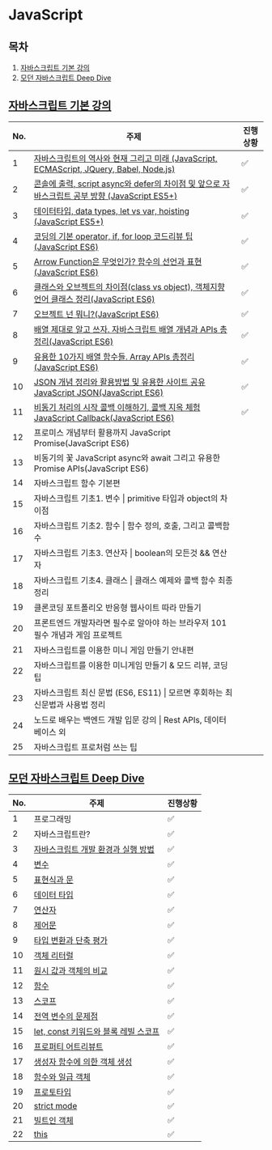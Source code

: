 # JavaScript

## 목차

1. [자바스크립트 기본 강의](#자바스크립트-기본-강의)
1. [모던 자바스크립트 Deep Dive](#모던_자바스크립트_Deep_Dive)



## [자바스크립트 기본 강의](JavaScript)

[자바스크립트 강의]: https://www.youtube.com/watch?v=wcsVjmHrUQg&amp;list=PLv2d7VI9OotTVOL4QmPfvJWPJvkmv6h-2

| No.  | 주제                                                         | 진행상황           |
| ---- | ------------------------------------------------------------ | ------------------ |
| 1    | [자바스크립트의 역사와 현재 그리고 미래 (JavaScript, ECMAScript, JQuery, Babel, Node.js)](JavaScript/1강-자바스크립트의-역사와-현재-그리고-미래.md) | :white_check_mark: |
| 2    | [콘솔에 출력, script async와 defer의 차이점 및 앞으로 자바스크립트 공부 방향 (JavaScript ES5+)](JavaScript/2강-콘솔에-출력-script-async와-defer의-차이점-및-앞으로-자바스크립트-공부-방향.md) | :white_check_mark: |
| 3    | [데이터타입, data types, let vs var, hoisting (JavaScript ES5+)](JavaScript/3강-데이터타입-data-types-let-vs-var-hoisting.md) | :white_check_mark: |
| 4    | [코딩의 기본 operator, if, for loop 코드리뷰 팁(JavaScript ES6)](JavaScript/4강-코딩의-기본-operator-if-for-loop-코드리뷰-팁.md) | :white_check_mark: |
| 5    | [Arrow Function은 무엇인가? 함수의 선언과 표현 (JavaScript ES6)](JavaScript/5강-Arrow-Function은-무엇인가-함수의-선언과-표현.md) | :white_check_mark: |
| 6    | [클래스와 오브젝트의 차이점(class vs object), 객체지향 언어 클래스 정리(JavaScript ES6)](JavaScript/6강-클래스와-오브젝트의-차이점-객체지향-언어-클래스-정리.md) | :white_check_mark: |
| 7    | [오브젝트 넌 뭐니?(JavaScript ES6)](JavaScript/7강-오브젝트-넌-뭐니.md) | :white_check_mark: |
| 8    | [배열 제대로 알고 쓰자. 자바스크립트 배열 개념과 APIs 총정리(JavaScript ES6)](JavaScript/8강-자바스크립트-배열-개념과-APIs-총정리.md) | :white_check_mark: |
| 9    | [유용한 10가지 배열 함수들. Array APIs 총정리(JavaScript ES6)](JavaScript/9강-유용한-10가지-배열-함수들.md) | :white_check_mark: |
| 10   | [JSON 개념 정리와 활용방법 및 유용한 사이트 공유 JavaScript JSON(JavaScript ES6)](JavaScript/10강-JSON-개념정리와-활용방법-및-유용한-사이트-공유.md) | :white_check_mark: |
| 11   | [비동기 처리의 시작 콜백 이해하기, 콜백 지옥 체험 JavaScript Callback(JavaScript ES6)](JavaScript/11강-비동기-처리의-시작-콜백-이해하기-콜백-지옥체험.md) | :white_check_mark: |
| 12   | 프로미스 개념부터 활용까지 JavaScript Promise(JavaScript ES6) |                    |
| 13   | 비동기의 꽃 JavaScript async와 await 그리고 유용한 Promise APIs(JavaScript ES6) |                    |
| 14   | 자바스크립트 함수 기본편                                     |                    |
| 15   | 자바스크립트 기초1. 변수 \| primitive 타입과 object의 차이점 |                    |
| 16   | 자바스크립트 기초2. 함수 \| 함수 정의, 호출, 그리고 콜백함수 |                    |
| 17   | 자바스크립트 기초3. 연산자 \| boolean의 모든것 && 연산자     |                    |
| 18   | 자바스크립트 기초4. 클래스 \| 클래스 예제와 콜백 함수 최종 정리 |                    |
| 19   | 클론코딩 포트폴리오 반응형 웹사이트 따라 만들기              |                    |
| 20   | 프론트엔드 개발자라면 필수로 알아야 하는 브라우저 101 필수 개념과 게임 프로젝트 |                    |
| 21   | 자바스크립트를 이용한 미니 게임 만들기 안내편                |                    |
| 22   | 자바스크립트를 이용한 미니게임 만들기 & 모드 리뷰, 코딩 팁   |                    |
| 23   | 자바스크립트 최신 문법 (ES6, ES11) \| 모르면 후회하는 최신문법과 사용법 정리 |                    |
| 24   | 노드로 배우는 백엔드 개발 입문 강의 \| Rest APIs, 데이터베이스 외 |                    |
| 25   | 자바스크립트 프로처럼 쓰는 팁                                |                    |





## [모던 자바스크립트 Deep Dive](DeepDive)

| No.  | 주제                                                | 진행상황           |
| ---- | --------------------------------------------------- | ------------------ |
| 1    | 프로그래밍                                          | :white_check_mark: |
| 2    | 자바스크립트란?                                     | :white_check_mark: |
| 3    | [자바스크립트 개발 환경과 실행 방법](DeepDive/03)   | :white_check_mark: |
| 4    | [변수](DeepDive/04)                                 | :white_check_mark: |
| 5    | [표현식과 문](DeepDive/05)                          | :white_check_mark: |
| 6    | [데이터 타입](DeepDive/06)                          | :white_check_mark: |
| 7    | [연산자](DeepDive/07)                               | :white_check_mark: |
| 8    | [제어문](DeepDive/08)                               | :white_check_mark: |
| 9    | [타입 변환과 단축 평가](DeepDive/09)                | :white_check_mark: |
| 10   | [객체 리터럴](DeepDive/10)                          | :white_check_mark: |
| 11   | [원시 값과 객체의 비교](DeepDive/11)                | :white_check_mark: |
| 12   | [함수](DeepDive/12)                                 | :white_check_mark: |
| 13   | [스코프](DeepDive/13)                               | :white_check_mark: |
| 14   | [전역 변수의 문제점](DeepDive/14)                   | :white_check_mark: |
| 15   | [let, const 키워드와 블록 레빌 스코프](DeepDive/15) | :white_check_mark: |
| 16   | [프로퍼티 어트리뷰트](DeepDive/16)                  | :white_check_mark: |
| 17   | [생성자 함수에 의한 객체 생성](DeepDive/17)         | :white_check_mark: |
| 18   | [함수와 일급 객체](DeepDive/18)                     | :white_check_mark: |
| 19   | [프로토타입](DeepDive/19)                           | :white_check_mark: |
| 20   | [strict mode](DeepDive/20)                          | :white_check_mark: |
| 21   | [빌트인 객체](DeepDive/21)                          | :white_check_mark: |
| 22   | [this](DeepDive/22)                                 | :white_check_mark: |

